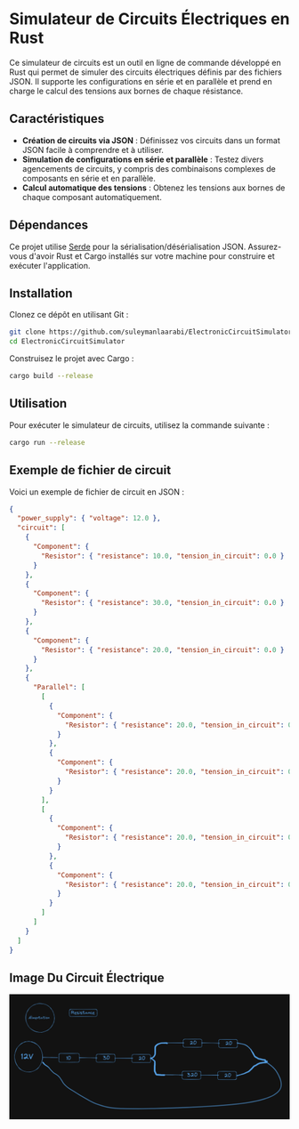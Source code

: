 # Simulateur de Circuits Électriques en Rust

Ce simulateur de circuits est un outil en ligne de commande développé en Rust qui permet de simuler des circuits électriques définis par des fichiers JSON. Il supporte les configurations en série et en parallèle et prend en charge le calcul des tensions aux bornes de chaque résistance.

## Caractéristiques

- **Création de circuits via JSON** : Définissez vos circuits dans un format JSON facile à comprendre et à utiliser.
- **Simulation de configurations en série et parallèle** : Testez divers agencements de circuits, y compris des combinaisons complexes de composants en série et en parallèle.
- **Calcul automatique des tensions** : Obtenez les tensions aux bornes de chaque composant automatiquement.

## Dépendances

Ce projet utilise [Serde](https://serde.rs/) pour la sérialisation/désérialisation JSON. Assurez-vous d'avoir Rust et Cargo installés sur votre machine pour construire et exécuter l'application.

## Installation

Clonez ce dépôt en utilisant Git :

```bash
git clone https://github.com/suleymanlaarabi/ElectronicCircuitSimulator.git
cd ElectronicCircuitSimulator
```

Construisez le projet avec Cargo :

```bash
cargo build --release
```

## Utilisation

Pour exécuter le simulateur de circuits, utilisez la commande suivante :

```bash
cargo run --release
```

## Exemple de fichier de circuit

Voici un exemple de fichier de circuit en JSON :

```json
{
  "power_supply": { "voltage": 12.0 },
  "circuit": [
    {
      "Component": {
        "Resistor": { "resistance": 10.0, "tension_in_circuit": 0.0 }
      }
    },
    {
      "Component": {
        "Resistor": { "resistance": 30.0, "tension_in_circuit": 0.0 }
      }
    },
    {
      "Component": {
        "Resistor": { "resistance": 20.0, "tension_in_circuit": 0.0 }
      }
    },
    {
      "Parallel": [
        [
          {
            "Component": {
              "Resistor": { "resistance": 20.0, "tension_in_circuit": 0.0 }
            }
          },
          {
            "Component": {
              "Resistor": { "resistance": 20.0, "tension_in_circuit": 0.0 }
            }
          }
        ],
        [
          {
            "Component": {
              "Resistor": { "resistance": 20.0, "tension_in_circuit": 0.0 }
            }
          },
          {
            "Component": {
              "Resistor": { "resistance": 20.0, "tension_in_circuit": 0.0 }
            }
          }
        ]
      ]
    }
  ]
}
```

## Image Du Circuit Électrique

![Circuit Électrique](shema.png)
